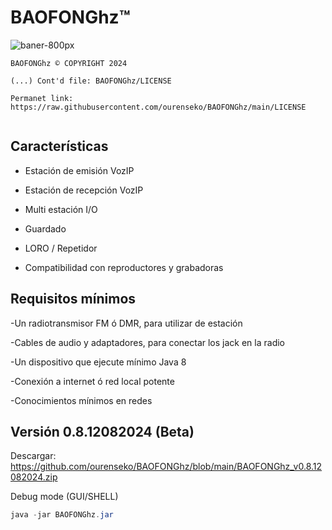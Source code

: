 <h1>BAOFONGhz™</h1>

![baner-800px](https://github.com/ourenseko/BAOFONGhz/assets/25538565/2f8f2af3-63df-4168-862d-042b93d8f30c)



```Licencia de uso, not comercial purporses
BAOFONGhz ©️ COPYRIGHT 2024

(...) Cont'd file: BAOFONGhz/LICENSE

Permanet link: https://raw.githubusercontent.com/ourenseko/BAOFONGhz/main/LICENSE


```

Características 
---


- Estación de emisión VozIP

- Estación de recepción VozIP

- Multi estación I/O

- Guardado

- LORO / Repetidor

- Compatibilidad con reproductores y grabadoras 




Requisitos mínimos
---

-Un radiotransmisor FM ó DMR, para utilizar de estación

-Cables de audio y adaptadores, para conectar los jack en la radio

-Un dispositivo que ejecute mínimo Java 8

-Conexión a internet ó red local potente

-Conocimientos mínimos en redes

Versión 0.8.12082024 (Beta)
---
Descargar:  https://github.com/ourenseko/BAOFONGhz/blob/main/BAOFONGhz_v0.8.12082024.zip



Debug mode (GUI/SHELL)
```Java
java -jar BAOFONGhz.jar 
```
